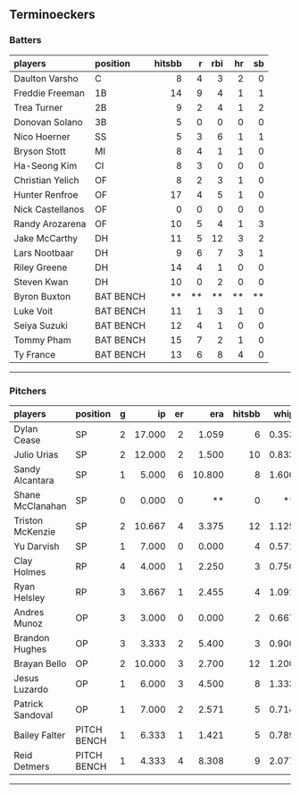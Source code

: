 ## Terminoeckers

### Batters

 
|players          |position  | hitsbb|  r| rbi| hr| sb| 
|:----------------|:---------|------:|--:|---:|--:|--:| 
|Daulton Varsho   |C         |      8|  4|   3|  2|  0| 
|Freddie Freeman  |1B        |     14|  9|   4|  1|  1| 
|Trea Turner      |2B        |      9|  2|   4|  1|  2| 
|Donovan Solano   |3B        |      5|  0|   0|  0|  0| 
|Nico Hoerner     |SS        |      5|  3|   6|  1|  1| 
|Bryson Stott     |MI        |      8|  4|   1|  1|  0| 
|Ha-Seong Kim     |CI        |      8|  3|   0|  0|  0| 
|Christian Yelich |OF        |      8|  2|   3|  1|  0| 
|Hunter Renfroe   |OF        |     17|  4|   5|  1|  0| 
|Nick Castellanos |OF        |      0|  0|   0|  0|  0| 
|Randy Arozarena  |OF        |     10|  5|   4|  1|  3| 
|Jake McCarthy    |DH        |     11|  5|  12|  3|  2| 
|Lars Nootbaar    |DH        |      9|  6|   7|  3|  1| 
|Riley Greene     |DH        |     14|  4|   1|  0|  0| 
|Steven Kwan      |DH        |     10|  0|   2|  0|  0| 
|Byron Buxton     |BAT BENCH |     **| **|  **| **| **| 
|Luke Voit        |BAT BENCH |     11|  1|   3|  1|  0| 
|Seiya Suzuki     |BAT BENCH |     12|  4|   1|  0|  0| 
|Tommy Pham       |BAT BENCH |     15|  7|   2|  1|  0| 
|Ty France        |BAT BENCH |     13|  6|   8|  4|  0| 

* * *

### Pitchers

 
|players          |position    |  g|     ip| er|    era| hitsbb|  whip| so|  w| sv| 
|:----------------|:-----------|--:|------:|--:|------:|------:|-----:|--:|--:|--:| 
|Dylan Cease      |SP          |  2| 17.000|  2|  1.059|      6| 0.353| 15|  1|  0| 
|Julio Urias      |SP          |  2| 12.000|  2|  1.500|     10| 0.833|  9|  2|  0| 
|Sandy Alcantara  |SP          |  1|  5.000|  6| 10.800|      8| 1.600|  3|  0|  0| 
|Shane McClanahan |SP          |  0|  0.000|  0|     **|      0|    **|  0|  0|  0| 
|Triston McKenzie |SP          |  2| 10.667|  4|  3.375|     12| 1.125| 12|  0|  0| 
|Yu Darvish       |SP          |  1|  7.000|  0|  0.000|      4| 0.571|  9|  1|  0| 
|Clay Holmes      |RP          |  4|  4.000|  1|  2.250|      3| 0.750|  6|  0|  2| 
|Ryan Helsley     |RP          |  3|  3.667|  1|  2.455|      4| 1.091|  6|  1|  1| 
|Andres Munoz     |OP          |  3|  3.000|  0|  0.000|      2| 0.667|  3|  0|  0| 
|Brandon Hughes   |OP          |  3|  3.333|  2|  5.400|      3| 0.900|  1|  0|  0| 
|Brayan Bello     |OP          |  2| 10.000|  3|  2.700|     12| 1.200|  7|  1|  0| 
|Jesus Luzardo    |OP          |  1|  6.000|  3|  4.500|      8| 1.333|  4|  0|  0| 
|Patrick Sandoval |OP          |  1|  7.000|  2|  2.571|      5| 0.714|  7|  1|  0| 
|Bailey Falter    |PITCH BENCH |  1|  6.333|  1|  1.421|      5| 0.789|  6|  1|  0| 
|Reid Detmers     |PITCH BENCH |  1|  4.333|  4|  8.308|      9| 2.077|  6|  0|  0| 


* * *


